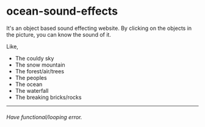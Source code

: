 # ocean-sound-effects
It's an object based sound effecting website. By clicking on the objects in the picture, you can know the sound of it.

Like,
- The couldy sky
- The snow mountain
-  The forest/air/trees
- The peoples
- The ocean
- The waterfall
-  The breaking bricks/rocks

---
###### Have functional/looping error. 
